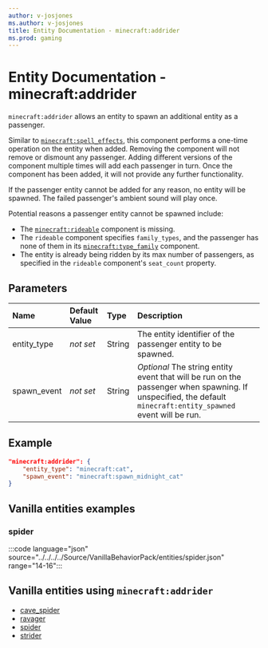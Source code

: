 ```yaml
---
author: v-josjones
ms.author: v-josjones
title: Entity Documentation - minecraft:addrider
ms.prod: gaming
---
```


# Entity Documentation - minecraft:addrider

`minecraft:addrider` allows an entity to spawn an additional entity as a passenger.

Similar to [`minecraft:spell_effects`](../EntityAttributes/minecraftAttribute_spell_effects.md), this component performs a one-time operation on the entity when added. Removing the component will not remove or dismount any passenger. Adding different versions of the component multiple times will add each passenger in turn. Once the component has been added, it will not provide any further functionality.

If the passenger entity cannot be added for any reason, no entity will be spawned. The failed passenger's ambient sound will play once.

Potential reasons a passenger entity cannot be spawned include:

- The [`minecraft:rideable`](../EntityComponents/minecraftComponent_rideable.md) component is missing.
- The `rideable` component specifies `family_types`, and the passenger has none of them in its [`minecraft:type_family`](../EntityProperties/minecraftProperty_type_family.md) component.
- The entity is already being ridden by its max number of passengers, as specified in the `rideable` component's `seat_count` property.

## Parameters

|Name |Default Value  |Type  |Description  |
|:----------|:----------|:----------|:----------|
|entity_type|*not set* | String| The entity identifier of the passenger entity to be spawned. |
|spawn_event|*not set* | String| *Optional* The string entity event that will be run on the passenger when spawning. If unspecified, the default `minecraft:entity_spawned` event will be run.|

## Example

```json
"minecraft:addrider": {
    "entity_type": "minecraft:cat",
    "spawn_event": "minecraft:spawn_midnight_cat"
}
```

## Vanilla entities examples

### spider

:::code language="json" source="../../../../Source/VanillaBehaviorPack/entities/spider.json" range="14-16":::

## Vanilla entities using `minecraft:addrider`

- [cave_spider](../../../../Source/VanillaBehaviorPack_Snippets/entities/cave_spider.md)
- [ravager](../../../../Source/VanillaBehaviorPack_Snippets/entities/ravager.md)
- [spider](../../../../Source/VanillaBehaviorPack_Snippets/entities/spider.md)
- [strider](../../../../Source/VanillaBehaviorPack_Snippets/entities/strider.md)

